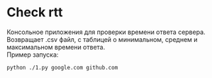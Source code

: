 # Check rtt
Консольное приложения для проверки времени ответа сервера.\
Возвращает .csv файл, с таблицей о минимальном, среднем и максимальном времени ответа.\
Пример запуска:
```bash
python ./1.py google.com github.com
```
